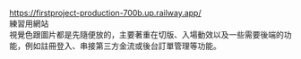 https://firstproject-production-700b.up.railway.app/  
練習用網站  
視覺色跟圖片都是先隨便放的，主要著重在切版、入場動效以及一些需要後端的功能，例如註冊登入、串接第三方金流或後台訂單管理等功能。
